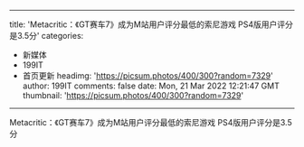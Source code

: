 
---
title: 'Metacritic：《GT赛车7》成为M站用户评分最低的索尼游戏 PS4版用户评分是3.5分'
categories: 
 - 新媒体
 - 199IT
 - 首页更新
headimg: 'https://picsum.photos/400/300?random=7329'
author: 199IT
comments: false
date: Mon, 21 Mar 2022 12:21:47 GMT
thumbnail: 'https://picsum.photos/400/300?random=7329'
---

<div>   
Metacritic：《GT赛车7》成为M站用户评分最低的索尼游戏 PS4版用户评分是3.5分  
</div>
            